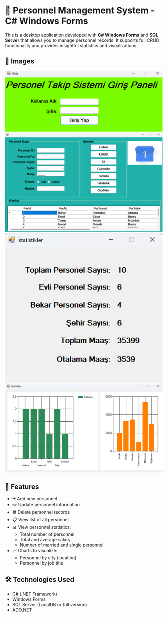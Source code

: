 # 👔 Personnel Management System - C# Windows Forms

This is a desktop application developed with **C# Windows Forms** and **SQL Server** that allows you to manage personnel records. It supports full CRUD functionality and provides insightful statistics and visualizations.

## 📸 Images

![Giris](screenshots/Giris.png)
![Form](screenshots/Form.png)
![Statistics](screenshots/Statistics.png)
![Graphs](screenshots/Graph.png)

## 🧩 Features

- ➕ Add new personnel
- ✏️ Update personnel information
- 🗑️ Delete personnel records
- 📋 View list of all personnel
- 📊 View personnel statistics:
  - Total number of personnel
  - Total and average salary
  - Number of married and single personnel
- 📈 Charts to visualize:
  - Personnel by city (location)
  - Personnel by job title

## 🛠️ Technologies Used

- C# (.NET Framework)
- Windows Forms
- SQL Server (LocalDB or full version)
- ADO.NET
